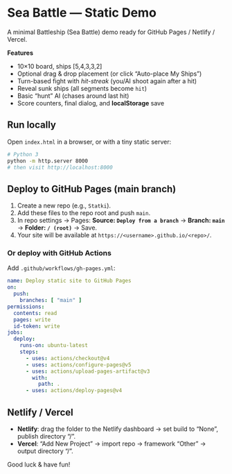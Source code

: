 # Sea Battle — Static Demo

A minimal Battleship (Sea Battle) demo ready for GitHub Pages / Netlify / Vercel.

**Features**

- 10×10 board, ships [5,4,3,3,2]
- Optional drag & drop placement (or click “Auto-place My Ships”)
- Turn-based fight with *hit-streak* (you/AI shoot again after a hit)
- Reveal sunk ships (all segments become `hit`)
- Basic “hunt” AI (chases around last hit)
- Score counters, final dialog, and **localStorage** save

## Run locally

Open `index.html` in a browser, or with a tiny static server:

```bash
# Python 3
python -m http.server 8000
# then visit http://localhost:8000
```

## Deploy to GitHub Pages (main branch)

1. Create a new repo (e.g., `Statki`).
2. Add these files to the repo root and push `main`.
3. In repo settings → Pages: **Source: `Deploy from a branch`** → **Branch: `main`** → **Folder: `/ (root)`** → Save.
4. Your site will be available at `https://<username>.github.io/<repo>/`.

### Or deploy with GitHub Actions

Add `.github/workflows/gh-pages.yml`:

```yaml
name: Deploy static site to GitHub Pages
on:
  push:
    branches: [ "main" ]
permissions:
  contents: read
  pages: write
  id-token: write
jobs:
  deploy:
    runs-on: ubuntu-latest
    steps:
      - uses: actions/checkout@v4
      - uses: actions/configure-pages@v5
      - uses: actions/upload-pages-artifact@v3
        with:
          path: .
      - uses: actions/deploy-pages@v4
```

## Netlify / Vercel

- **Netlify**: drag the folder to the Netlify dashboard → set build to “None”, publish directory “/”.
- **Vercel**: “Add New Project” → import repo → framework “Other” → output directory “/”.

Good luck & have fun!
